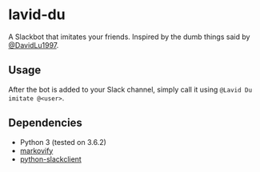 # lavid-du

A Slackbot that imitates your friends. Inspired by the dumb things said by
[@DavidLu1997](https://github.com/DavidLu1997).

## Usage

After the bot is added to your Slack channel, simply call it using `@Lavid Du imitate @<user>`.

## Dependencies

* Python 3 (tested on 3.6.2)
* [markovify](https://github.com/jsvine/markovify)
* [python-slackclient](https://github.com/slackapi/python-slackclient)
